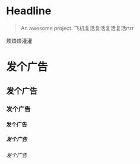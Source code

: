 # Headline

> An awesome project.
> 飞机复活复活复活复活rtrr

烦烦烦灌灌
# 发个广告
## 发个广告
### 发个广告
#### 发个广告
##### 发个广告
###### 发个广告
